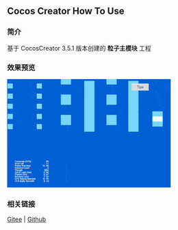 ## Cocos Creator How To Use

### 简介

基于 CocosCreator 3.5.1 版本创建的 **粒子主模块** 工程

### 效果预览
![image](../../../gif/202203/2022030539.gif)

### 相关链接
[Gitee](https://gitee.com/mirrors_cocos-creator/test-cases-3d/blob/v3.0/assets/cases/particle) | [Github](https://github.com/cocos-creator/test-cases-3d/blob/v3.0/assets/cases/particle)